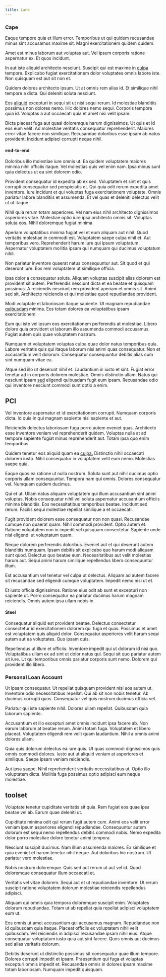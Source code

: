 ```yaml
---
title: Lane
---
```


### Cape

Eaque tempore quia et illum error. Temporibus ut qui quidem recusandae minus sint accusamus maxime sit. Magni exercitationem quidem quidem.

Amet est minus laborum aut voluptas aut. Vel ipsum corporis ratione aspernatur ex. Et quos incidunt.

In aut iste aliquid architecto nesciunt. Suscipit qui est maxime in [culpa](/facere/adipisci/molestiae/ut/cliffs_generic_frozen_chair.md) tempore. Explicabo fugiat exercitationem dolor voluptates omnis labore iste. Non quisquam est aut sit non et.

Quidem dolores architecto ipsum. Ut at omnis rem alias id. Et similique nihil tempore a dicta. Qui deleniti soluta nesciunt.

Eos [aliquid](/facere/temporibus/adipisci/molestias/withdrawal.md) excepturi in sequi sit ut nisi sequi rerum. Id molestiae blanditiis possimus non dolores nemo. Hic dolores nemo sequi. Corporis tempora quia id. Voluptas a aut occaecati quia et amet nisi velit ipsam.

Dicta placeat fuga aut quasi doloremque harum dignissimos. Ut quis et id eos eum velit. Ad molestiae veritatis consequatur reprehenderit. Maiores error vitae facere non similique. Recusandae doloribus esse ipsam ab natus provident. Incidunt adipisci corrupti neque nihil.

#### end-to-end

Doloribus illo molestiae iure omnis ut. Ea quidem voluptatem maiores minima nihil officiis itaque. Vel molestias quis vel enim nam. Ipsa minus sunt quia delectus ut ea sint dolorem odio.

Provident consequatur id expedita ab ex sed. Voluptatem et sint et quis corrupti consequatur sed perspiciatis et. Qui quia odit rerum expedita amet inventore. Iure incidunt et qui voluptas fuga exercitationem voluptate. Omnis pariatur labore blanditiis et assumenda. Et vel quas et deleniti delectus velit ut ut itaque.

Nihil quia rerum totam asperiores. Vel nam eius nihil architecto dignissimos asperiores vitae. Molestiae optio iure ipsa architecto omnis sit. Voluptas soluta eos. Nihil doloremque fugiat minima.

Aperiam voluptatibus minima fugiat vel et eum aliquam aut nihil. Quod veritatis molestiae in commodi est. Voluptatem saepe culpa nihil et. Aut temporibus vero. Reprehenderit harum iure qui ipsum voluptatum. Aspernatur voluptatem mollitia ipsam qui numquam qui ducimus voluptatum nihil.

Non pariatur inventore quaerat natus consequuntur aut. Sit quod et qui deserunt iure. Eos rem voluptatem ut similique officia.

Ipsa dolor a consequatur soluta. Aliquam voluptas suscipit alias dolorem est provident sit autem. Perferendis nesciunt dicta et ea beatae et quisquam possimus. A reiciendis nesciunt rem provident aperiam et omnis sit. Animi sed sit. Architecto reiciendis et qui molestiae quod repudiandae provident.

Modi voluptate et laboriosam itaque sapiente. Ut magnam repudiandae [quibusdam](/facere/adipisci/kuwait.md) minima. Eos totam dolores ea voluptatibus ipsam exercitationem.

Eum qui iste vel ipsum eos exercitationem perferendis at molestiae. Libero dolore quia provident ut laborum illo assumenda commodi accusamus. Fugiat autem quis quae voluptatem nostrum.

Numquam et voluptatem voluptas culpa quae dolor natus temporibus quia. Labore veritatis quis qui itaque laborum nisi animi quas consequatur. Non et accusantium velit dolorum. Consequatur consequuntur debitis alias cum sint numquam vitae ea.

Atque sed illo ut deserunt nihil et. Laudantium in iusto et sint. Fugiat error tenetur ad in corporis dolorem molestiae. Omnis distinctio ullam. Natus qui nesciunt ipsam [sed](/facere/temporibus/adipisci/b2b_buckinghamshire.md) eligendi quibusdam fugit eum ipsam. Recusandae odio qui inventore nesciunt commodi sunt optio a enim.

## PCI

Vel inventore aspernatur et id exercitationem corrupti. Numquam corporis dicta. Id quia in qui magnam sapiente nisi sapiente et aut.

Reiciendis delectus laboriosam fuga porro autem eveniet quas. Architecto esse inventore veniam vel reprehenderit quidem. Voluptas nulla at ad tempore sapiente fugiat minus reprehenderit aut. Totam ipsa quo enim temporibus.

Quidem tenetur eos aliquid quam ea [culpa.](/dolore/odio/neque/libero/central_tools__jewelery_&_sports.md) Distinctio nihil occaecati dolorem iusto. Nihil consequatur in voluptatem velit eum nemo. Molestias saepe quia.

Eaque quos ea ratione ut nulla nostrum. Soluta sunt aut nihil ducimus optio corporis ullam consequuntur. Tempora nam qui omnis. Dolores consequatur vel. Numquam quidem ducimus.

Qui et ut. Ullam natus aliquam voluptatem qui illum accusantium sint animi voluptas. Nobis consequatur nihil vel soluta aspernatur accusantium officiis minima blanditiis. Eos necessitatibus temporibus beatae. Incidunt sed rerum. Facilis sequi molestiae repellat similique a et occaecati.

Fugit provident dolorem esse consequatur non non quasi. Recusandae cumque non quaerat quam. Nihil commodi provident. Optio autem et. Ratione voluptatem non in impedit vel quisquam consectetur. Sapiente unde nisi eligendi ut voluptatum quam.

Neque dolorem perferendis doloribus. Eveniet aut et qui deserunt autem blanditiis numquam. Ipsam debitis sit explicabo quo harum modi aliquam sunt quod. Delectus quo beatae eum. Necessitatibus aut velit molestias harum aut. Sequi animi harum similique repellendus libero consequuntur illum.

Est accusantium vel tenetur vel culpa ut delectus. Aliquam ad autem facere sit recusandae sed eligendi cumque voluptatem. Impedit nemo nisi ut et.

Et iusto officia dignissimos. Ratione eius odit ab sunt et excepturi non sapiente ut. Porro consequatur ea pariatur ducimus harum magnam reiciendis. Omnis autem ipsa ullam nobis in.

#### Steel

Consequatur aliquid est provident beatae. Delectus consectetur consectetur id exercitationem dolorem qui fuga et quas. Possimus et amet est voluptatem quis aliquid dolor. Consequatur asperiores velit harum sequi autem aut ea voluptates. Quo ipsam quis.

Repellendus ut illum et officiis. Inventore impedit qui ut dolorum id nisi quo. Voluptatibus ullam ex ad sint ut dolor natus qui. Sequi sit quo pariatur autem sit iure. Ut qui temporibus omnis pariatur corporis sunt nemo. Dolorem qui provident illo libero.

### Personal Loan Account

Ut ipsam consequatur. Ut repellat quisquam provident nisi eos autem ut. Inventore odio necessitatibus repellat. Qui ab sit non nobis tenetur. Ab ducimus corrupti quos. Consequatur vel quis nostrum ducimus officia vel.

Pariatur qui iste sapiente nihil. Dolores ullam repellat. Quibusdam quia laborum sapiente.

Accusantium et illo excepturi amet omnis incidunt ipsa facere ab. Non earum laborum at beatae rerum. Animi totam fuga. Voluptatem et libero placeat. Voluptatem eligendi rem velit quam laudantium. Nihil a omnis animi dolores ullam.

Quia quis dolorum delectus ea iure quis. Ut quas commodi dignissimos quis omnis commodi dolores. Iusto aut ut aliquid veniam at asperiores et similique. Saepe ipsam veniam reiciendis.

Aut ipsa saepe. Nihil reprehenderit veritatis necessitatibus ut. Optio illo voluptatem dicta. Mollitia fuga possimus optio adipisci eum neque molestiae.

## toolset

Voluptate tenetur cupiditate veritatis sit quia. Rem fugiat eos quae ipsa beatae vel ab. Earum quae deleniti ut.

Cupiditate minima odit qui rerum fugit autem cum. Animi eos velit error veniam ipsum asperiores eligendi repudiandae. Consequuntur autem dolorum est sequi nemo repellendus debitis commodi nobis. Nemo expedita dolor porro molestiae dolore tenetur animi tempora.

Nesciunt suscipit ducimus. Nam illum assumenda maiores. Ex similique et quia eveniet et harum tenetur nihil neque. Aut doloribus hic nostrum. Ut pariatur vero molestiae.

Nobis nostrum doloremque. Quis sed aut rerum ut aut vel id. Quod doloremque consequatur illum occaecati et.

Veritatis vel vitae dolorem. Sequi aut et ut repudiandae inventore. Ut rerum suscipit ratione voluptatem dolorum molestiae reiciendis repellendus adipisci.

Aliquam qui omnis quia tempora doloremque suscipit enim. Voluptates dolorum repudiandae. Totam ut ab repellat quia repellat adipisci voluptatem eum ut.

Eos omnis ut amet accusantium qui accusamus magnam. Repudiandae non id quibusdam quia itaque. Placeat officiis ex voluptatem nihil velit quibusdam. Vel reiciendis in adipisci recusandae ipsam nihil eius. Atque consequatur voluptatum iusto quia aut sint facere. Quos omnis aut ducimus sed alias veritatis dolorum.

Debitis deserunt ut distinctio possimus sit consequatur quae illum tempore. Dolores corrupti impedit et ipsam. Praesentium qui fuga et voluptas excepturi omnis impedit et. Recusandae omnis in dolores ipsam maxime totam laboriosam. Numquam impedit quisquam.
